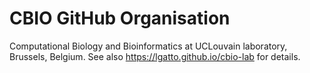 # CBIO GitHub Organisation

Computational Biology and Bioinformatics at UCLouvain laboratory, Brussels, Belgium. See also https://lgatto.github.io/cbio-lab for details. 
